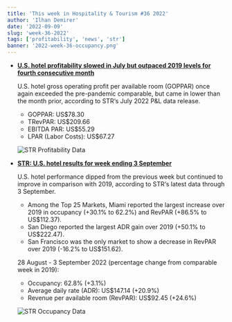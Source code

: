 ```yaml
---
title: 'This week in Hospitality & Tourism #36 2022'
author: 'Ilhan Demirer'
date: '2022-09-09'
slug: 'week-36-2022'
tags: ['profitability', 'news', 'str']
banner: '2022-week-36-occupancy.png'
---
```


- **[U.S. hotel profitability slowed in July but outpaced 2019 levels for fourth consecutive month](https://str.com/press-release/us-hotel-profitability-slowed-july-outpaced-2019-levels-fourth-consecutive-month)**

  U.S. hotel gross operating profit per available room (GOPPAR) once again exceeded the pre-pandemic comparable, but came in lower than the month prior, according to STR‘s July 2022 P&L data release.

  - GOPPAR: US$78.30
  - TRevPAR: US$209.66
  - EBITDA PAR: US$55.29
  - LPAR (Labor Costs): US$67.27

  ![STR Profitability Data](/images/blogimages/2022-week-36-profitability.png)

- **[STR: U.S. hotel results for week ending 3 September](https://str.com/press-release/str-us-hotel-results-week-ending-3-september)**

  U.S. hotel performance dipped from the previous week but continued to improve in comparison with 2019, according to STR‘s latest data through 3 September.

  - Among the Top 25 Markets, Miami reported the largest increase over 2019 in occupancy (+30.1% to 62.2%) and RevPAR (+86.5% to US$112.37).
  - San Diego reported the largest ADR gain over 2019 (+50.1% to US$222.47).
  - San Francisco was the only market to show a decrease in RevPAR over 2019 (-16.2% to US$151.62).

  28 August - 3 September 2022 (percentage change from comparable week in 2019):

  - Occupancy: 62.8% (+3.1%)
  - Average daily rate (ADR): US$147.14 (+20.9%)
  - Revenue per available room (RevPAR): US$92.45 (+24.6%)

  ![STR Occupancy Data](/images/blogimages/2022-week-36-occupancy.png)
